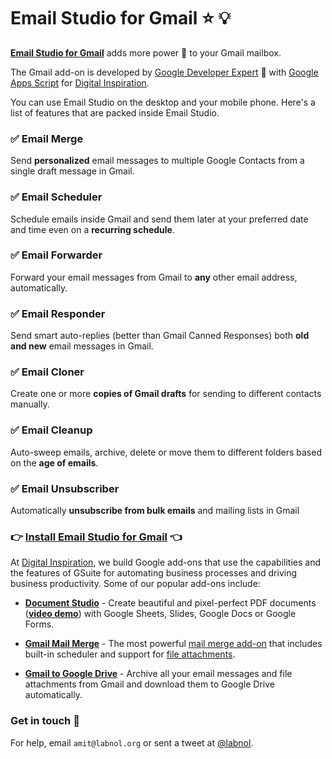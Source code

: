 # Email Studio for Gmail :star: :bulb:

[**Email Studio for Gmail**](https://emailstudio.pro) adds more power :muscle: to your Gmail mailbox. 

The Gmail add-on is developed by [Google Developer Expert](https://www.labnol.org/about/) :man: with [Google Apps Script](https://www.labnol.org/internet/google-scripts/28281/) for [Digital Inspiration](https://digitalinspiration.com/). 

You can use Email Studio on the desktop and your mobile phone. Here's a list of features that are packed inside Email Studio.

### :white_check_mark: Email Merge
Send **personalized** email messages to multiple Google Contacts from a single draft message in Gmail.

### :white_check_mark: Email Scheduler
Schedule emails inside Gmail and send them later at your preferred date and time even on a **recurring schedule**.

### :white_check_mark: Email Forwarder
Forward your email messages from Gmail to **any** other email address, automatically.

### :white_check_mark: Email Responder
Send smart auto-replies (better than Gmail Canned Responses) both **old and new** email messages in Gmail.

### :white_check_mark: Email Cloner
Create one or more **copies of Gmail drafts** for sending to different contacts manually.

### :white_check_mark: Email Cleanup
Auto-sweep emails, archive, delete or move them to different folders based on the **age of emails**.

### :white_check_mark: Email Unsubscriber
Automatically **unsubscribe from bulk emails** and mailing lists in Gmail

### :point_right: [Install Email Studio for Gmail](https://emailstudio.pro) :point_left:

At [Digital Inspiration](https://digitalinspiration.com), we build Google add-ons that use the capabilities and the features of GSuite for automating business processes and driving business productivity. Some of our popular add-ons include:

- [**Document Studio**](https://chrome.google.com/webstore/detail/document-studio/nhgeilcelhkmajkfgmgldbinmgjjajlb) -  Create beautiful and pixel-perfect PDF documents ([**video demo**](https://www.youtube.com/playlist?list=PLIO7o3VwD0X9y87q0lTCh3YtIJuIi3kkT&playnext=1&index=1)) with Google Sheets, Slides, Google Docs or Google Forms. 

- [**Gmail Mail Merge**](https://chrome.google.com/webstore/detail/mail-merge-with-attachmen/nifmcbjailaccmombpjjpijjbfoicppp) - The most powerful [mail merge add-on](https://www.youtube.com/watch?v=F07Py7sraDg) that includes built-in scheduler and support for [file attachments](https://www.youtube.com/watch?v=oLK21CSIcUs).

- [**Gmail to Google Drive**](https://chrome.google.com/webstore/detail/save-emails-and-attachmen/nflmnfjphdbeagnilbihcodcophecebc) - Archive all your email messages and file attachments from Gmail and download them to Google Drive automatically.

### Get in touch :wave:
For help, email `amit@labnol.org` or sent a tweet at [@labnol](https://twitter.com/labnol). 
